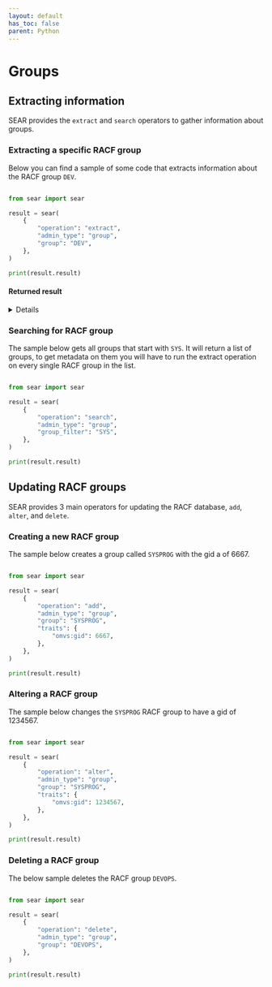 ```yaml
---
layout: default
has_toc: false
parent: Python
---
```



# Groups

## Extracting information

SEAR provides the `extract` and `search` operators to gather information about groups.

### Extracting a specific RACF group

Below you can find a sample of some code that extracts information about the RACF group `DEV`.

```python

from sear import sear

result = sear(
    {
        "operation": "extract",
        "admin_type": "group",
        "group": "DEV",
    },
)

print(result.result)
```

#### Returned result

<details>

```python
{
  "profile": {
    "base": {
      "base:connected_users": [
        {
          "base:connected_user_authority": "USE",
          "base:connected_userid": "ESWIFT"
        }
      ],
      "base:create_date": "10/11/23",
      "base:owner": "ESWIFT",
      "base:superior_group": "SYS1",
      "base:terminal_universal_access": true,
      "base:universal": false
    },
    "omvs": {
      "omvs:gid": 24
    }
  },
  "return_codes": {
    "racf_reason_code": 0,
    "racf_return_code": 0,
    "saf_return_code": 0,
    "sear_return_code": 0
  }
}
```

</details>

### Searching for RACF group

The sample below gets all groups that start with `SYS`. It will return a list of groups, to get metadata on them you will have to run the extract operation on every single RACF group in the list.

```python

from sear import sear

result = sear(
    {
        "operation": "search",
        "admin_type": "group",
        "group_filter": "SYS",
    },
)

print(result.result)
```

## Updating RACF groups

SEAR provides 3 main operators for updating the RACF database, `add`, `alter`, and `delete`.

### Creating a new RACF group

The sample below creates a group called `SYSPROG` with the gid a of 6667.

```python

from sear import sear

result = sear(
    {
        "operation": "add",
        "admin_type": "group",
        "group": "SYSPROG",
        "traits": {
            "omvs:gid": 6667,
        },
    },
)

print(result.result)
```

### Altering a RACF group

The sample below changes the `SYSPROG` RACF group to have a gid of 1234567.

```python

from sear import sear

result = sear(
    {
        "operation": "alter",
        "admin_type": "group",
        "group": "SYSPROG",
        "traits": {
            "omvs:gid": 1234567,
        },
    },
)

print(result.result)
```

### Deleting a RACF group

The below sample deletes the RACF group `DEVOPS`.

```python

from sear import sear

result = sear(
    {
        "operation": "delete",
        "admin_type": "group",
        "group": "DEVOPS",
    },
)

print(result.result)
```
